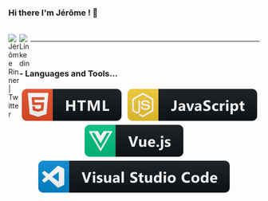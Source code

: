 ### Hi there I'm Jérôme ! 👋


<br/>
<a href="https://twitter.com/helixfix">
  <img align="left" alt="Jérôme Rinner| Twitter" width="22px" src="https://cdn.jsdelivr.net/npm/simple-icons@v3/icons/twitter.svg" />
</a>
<a href="https://fr.linkedin.com/in/jerome-rinner-helixfix-developpeur-web-mulhouse">
  <img align="left" alt="Linkedin" width="22px" src="https://cdn.jsdelivr.net/npm/simple-icons@v3/icons/linkedin.svg" />
</a>

*************

<br />

### - Languages and Tools...

<p align="center">
  
<img src="svg/dev/languages/html.svg" alt="html" style="vertical-align:top; margin:4px">    
<img src="svg/dev/languages/js.svg" alt="js" style="vertical-align:top; margin:4px">
<img src="svg/dev/frameworks/vue.svg" alt="vue" style="vertical-align:top; margin:4px">
<img src="svg/dev/tools/visualstudio_code.svg" alt="vscode" style="vertical-align:top; margin:4px">

</p>


<!--
**HelixFix/HelixFix** is a ✨ _special_ ✨ repository because its `README.md` (this file) appears on your GitHub profile.

Here are some ideas to get you started:

- 🔭 I’m currently working on ...
- 🌱 I’m currently learning ...
- 👯 I’m looking to collaborate on ...
- 🤔 I’m looking for help with ...
- 💬 Ask me about ...
- 📫 How to reach me: ...
- 😄 Pronouns: ...
- ⚡ Fun fact: ...
-->
